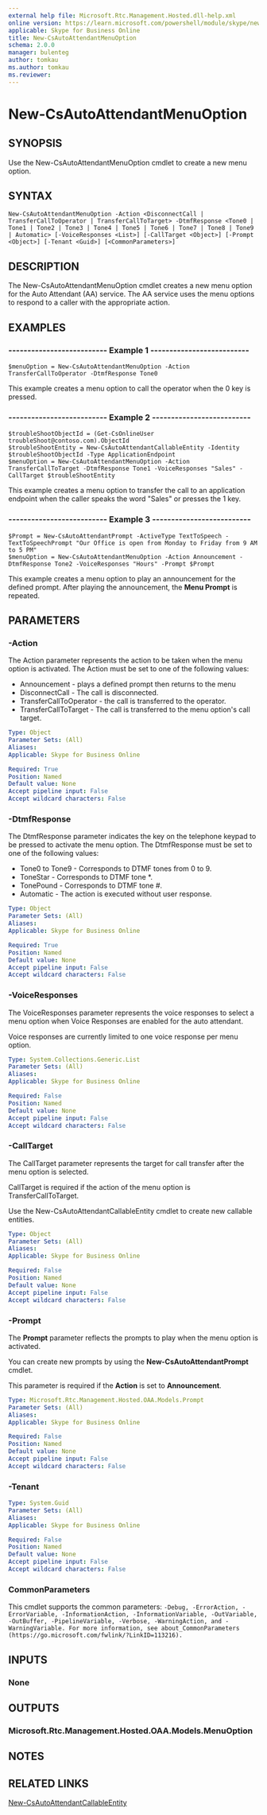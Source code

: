 ```yaml
---
external help file: Microsoft.Rtc.Management.Hosted.dll-help.xml
online version: https://learn.microsoft.com/powershell/module/skype/new-csautoattendantmenuoption
applicable: Skype for Business Online
title: New-CsAutoAttendantMenuOption
schema: 2.0.0
manager: bulenteg
author: tomkau
ms.author: tomkau
ms.reviewer:
---
```


# New-CsAutoAttendantMenuOption

## SYNOPSIS
Use the New-CsAutoAttendantMenuOption cmdlet to create a new menu option.

## SYNTAX

```
New-CsAutoAttendantMenuOption -Action <DisconnectCall | TransferCallToOperator | TransferCallToTarget> -DtmfResponse <Tone0 | Tone1 | Tone2 | Tone3 | Tone4 | Tone5 | Tone6 | Tone7 | Tone8 | Tone9 | Automatic> [-VoiceResponses <List>] [-CallTarget <Object>] [-Prompt <Object>] [-Tenant <Guid>] [<CommonParameters>]
```

## DESCRIPTION
The New-CsAutoAttendantMenuOption cmdlet creates a new menu option for the Auto Attendant (AA) service. The AA service uses the menu options to respond to a caller with the appropriate action.


## EXAMPLES

### -------------------------- Example 1 --------------------------
```
$menuOption = New-CsAutoAttendantMenuOption -Action TransferCallToOperator -DtmfResponse Tone0
```

This example creates a menu option to call the operator when the 0 key is pressed.

### -------------------------- Example 2 --------------------------
```
$troubleShootObjectId = (Get-CsOnlineUser troubleShoot@contoso.com).ObjectId
$troubleShootEntity = New-CsAutoAttendantCallableEntity -Identity $troubleShootObjectId -Type ApplicationEndpoint
$menuOption = New-CsAutoAttendantMenuOption -Action TransferCallToTarget -DtmfResponse Tone1 -VoiceResponses "Sales" -CallTarget $troubleShootEntity
```

This example creates a menu option to transfer the call to an application endpoint when the caller speaks the word "Sales" or presses the 1 key.

### -------------------------- Example 3 --------------------------
```
$Prompt = New-CsAutoAttendantPrompt -ActiveType TextToSpeech -TextToSpeechPrompt "Our Office is open from Monday to Friday from 9 AM to 5 PM"
$menuOption = New-CsAutoAttendantMenuOption -Action Announcement -DtmfResponse Tone2 -VoiceResponses "Hours" -Prompt $Prompt
```

This example creates a menu option to play an announcement for the defined prompt. After playing the announcement, the **Menu Prompt** is repeated.


## PARAMETERS

### -Action
The Action parameter represents the action to be taken when the menu option is activated. The Action must be set to one of the following values:

- Announcement - plays a defined prompt then returns to the menu
- DisconnectCall - The call is disconnected.
- TransferCallToOperator - the call is transferred to the operator.
- TransferCallToTarget - The call is transferred to the menu option's call target.

```yaml
Type: Object
Parameter Sets: (All)
Aliases:
Applicable: Skype for Business Online

Required: True
Position: Named
Default value: None
Accept pipeline input: False
Accept wildcard characters: False
```

### -DtmfResponse
The DtmfResponse parameter indicates the key on the telephone keypad to be pressed to activate the menu option. The DtmfResponse must be set to one of the following values:

- Tone0 to Tone9 - Corresponds to DTMF tones from 0 to 9.
- ToneStar - Corresponds to DTMF tone *.
- TonePound - Corresponds to DTMF tone #.
- Automatic - The action is executed without user response.


```yaml
Type: Object
Parameter Sets: (All)
Aliases:
Applicable: Skype for Business Online

Required: True
Position: Named
Default value: None
Accept pipeline input: False
Accept wildcard characters: False
```

### -VoiceResponses
The VoiceResponses parameter represents the voice responses to select a menu option when Voice Responses are enabled for the auto attendant.

Voice responses are currently limited to one voice response per menu option.


```yaml
Type: System.Collections.Generic.List
Parameter Sets: (All)
Aliases:
Applicable: Skype for Business Online

Required: False
Position: Named
Default value: None
Accept pipeline input: False
Accept wildcard characters: False
```

### -CallTarget
The CallTarget parameter represents the target for call transfer after the menu option is selected.

CallTarget is required if the action of the menu option is TransferCallToTarget.

Use the New-CsAutoAttendantCallableEntity cmdlet to create new callable entities.


```yaml
Type: Object
Parameter Sets: (All)
Aliases:
Applicable: Skype for Business Online

Required: False
Position: Named
Default value: None
Accept pipeline input: False
Accept wildcard characters: False
```

### -Prompt
The **Prompt** parameter reflects the prompts to play when the menu option is activated.

You can create new prompts by using the **New-CsAutoAttendantPrompt** cmdlet.

This parameter is required if the **Action** is set to **Announcement**.

```yaml
Type: Microsoft.Rtc.Management.Hosted.OAA.Models.Prompt
Parameter Sets: (All)
Aliases:
Applicable: Skype for Business Online

Required: False
Position: Named
Default value: None
Accept pipeline input: False
Accept wildcard characters: False
```

### -Tenant

```yaml
Type: System.Guid
Parameter Sets: (All)
Aliases:
Applicable: Skype for Business Online

Required: False
Position: Named
Default value: None
Accept pipeline input: False
Accept wildcard characters: False
```

### CommonParameters
This cmdlet supports the common parameters: `-Debug, -ErrorAction, -ErrorVariable, -InformationAction, -InformationVariable, -OutVariable, -OutBuffer, -PipelineVariable, -Verbose, -WarningAction, and -WarningVariable. For more information, see about_CommonParameters (https://go.microsoft.com/fwlink/?LinkID=113216).`

## INPUTS

### None


## OUTPUTS

### Microsoft.Rtc.Management.Hosted.OAA.Models.MenuOption


## NOTES

## RELATED LINKS

[New-CsAutoAttendantCallableEntity](New-CsAutoAttendantCallableEntity.md)
